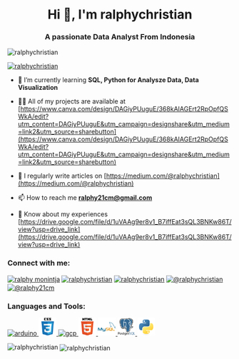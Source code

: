 <h1 align="center">Hi 👋, I'm ralphychristian</h1>
<h3 align="center">A passionate Data Analyst From Indonesia</h3>

<p align="left"> <img src="https://komarev.com/ghpvc/?username=ralphychristian&label=Profile%20views&color=0e75b6&style=flat" alt="ralphychristian" /> </p>

<p align="left"> <a href="https://github.com/ryo-ma/github-profile-trophy"><img src="https://github-profile-trophy.vercel.app/?username=ralphychristian" alt="ralphychristian" /></a> </p>

- 🌱 I’m currently learning **SQL, Python for Analysze Data, Data Visualization**

- 👨‍💻 All of my projects are available at [https://www.canva.com/design/DAGiyPUuguE/368kAIAGErt2RpOpfQSWkA/edit?utm_content=DAGiyPUuguE&utm_campaign=designshare&utm_medium=link2&utm_source=sharebutton](https://www.canva.com/design/DAGiyPUuguE/368kAIAGErt2RpOpfQSWkA/edit?utm_content=DAGiyPUuguE&utm_campaign=designshare&utm_medium=link2&utm_source=sharebutton)

- 📝 I regularly write articles on [https://medium.com/@ralphychristian](https://medium.com/@ralphychristian)

- 📫 How to reach me **ralphy21cm@gmail.com**

- 📄 Know about my experiences [https://drive.google.com/file/d/1uVAAg9er8v1_B7iffEat3sQL3BNKw86T/view?usp=drive_link](https://drive.google.com/file/d/1uVAAg9er8v1_B7iffEat3sQL3BNKw86T/view?usp=drive_link)

<h3 align="left">Connect with me:</h3>
<p align="left">
<a href="https://linkedin.com/in/ralphy monintja" target="blank"><img align="center" src="https://raw.githubusercontent.com/rahuldkjain/github-profile-readme-generator/master/src/images/icons/Social/linked-in-alt.svg" alt="ralphy monintja" height="30" width="40" /></a>
<a href="https://kaggle.com/ralphychristian" target="blank"><img align="center" src="https://raw.githubusercontent.com/rahuldkjain/github-profile-readme-generator/master/src/images/icons/Social/kaggle.svg" alt="ralphychristian" height="30" width="40" /></a>
<a href="https://instagram.com/ralphychristian" target="blank"><img align="center" src="https://raw.githubusercontent.com/rahuldkjain/github-profile-readme-generator/master/src/images/icons/Social/instagram.svg" alt="ralphychristian" height="30" width="40" /></a>
<a href="https://medium.com/@ralphychristian" target="blank"><img align="center" src="https://raw.githubusercontent.com/rahuldkjain/github-profile-readme-generator/master/src/images/icons/Social/medium.svg" alt="@ralphychristian" height="30" width="40" /></a>
<a href="https://www.hackerrank.com/@ralphy21cm" target="blank"><img align="center" src="https://raw.githubusercontent.com/rahuldkjain/github-profile-readme-generator/master/src/images/icons/Social/hackerrank.svg" alt="@ralphy21cm" height="30" width="40" /></a>
</p>

<h3 align="left">Languages and Tools:</h3>
<p align="left"> <a href="https://www.arduino.cc/" target="_blank" rel="noreferrer"> <img src="https://cdn.worldvectorlogo.com/logos/arduino-1.svg" alt="arduino" width="40" height="40"/> </a> <a href="https://www.w3schools.com/css/" target="_blank" rel="noreferrer"> <img src="https://raw.githubusercontent.com/devicons/devicon/master/icons/css3/css3-original-wordmark.svg" alt="css3" width="40" height="40"/> </a> <a href="https://cloud.google.com" target="_blank" rel="noreferrer"> <img src="https://www.vectorlogo.zone/logos/google_cloud/google_cloud-icon.svg" alt="gcp" width="40" height="40"/> </a> <a href="https://www.w3.org/html/" target="_blank" rel="noreferrer"> <img src="https://raw.githubusercontent.com/devicons/devicon/master/icons/html5/html5-original-wordmark.svg" alt="html5" width="40" height="40"/> </a> <a href="https://www.mysql.com/" target="_blank" rel="noreferrer"> <img src="https://raw.githubusercontent.com/devicons/devicon/master/icons/mysql/mysql-original-wordmark.svg" alt="mysql" width="40" height="40"/> </a> <a href="https://www.postgresql.org" target="_blank" rel="noreferrer"> <img src="https://raw.githubusercontent.com/devicons/devicon/master/icons/postgresql/postgresql-original-wordmark.svg" alt="postgresql" width="40" height="40"/> </a> <a href="https://www.python.org" target="_blank" rel="noreferrer"> <img src="https://raw.githubusercontent.com/devicons/devicon/master/icons/python/python-original.svg" alt="python" width="40" height="40"/> </a> </p>

<p><img align="left" src="https://github-readme-stats.vercel.app/api/top-langs?username=ralphychristian&show_icons=true&locale=en&layout=compact" alt="ralphychristian" /></p>

<p>&nbsp;<img align="center" src="https://github-readme-stats.vercel.app/api?username=ralphychristian&show_icons=true&locale=en" alt="ralphychristian" /></p>
